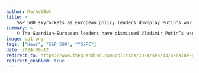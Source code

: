 ```yaml
---
author: MarketBot
title: >
    S&P 500 skyrockets as European policy leaders downplay Putin’s war threats
summary: >
    © The Guardian—European leaders have dismissed Vladimir Putin’s warning that the west would be directly fighting Russia if it allowed Kyiv to strike Russian territory with western-made long-range missiles.
image: up1.png
tags: ["News", "S&P 500", "^GSPC"]
date: 2024-09-12
redirect_to: https://www.theguardian.com/politics/2024/sep/13/ukraine-russia-european-leaders-putin-threat-western-long-range-weapons
redirect_enabled: true
---
```

